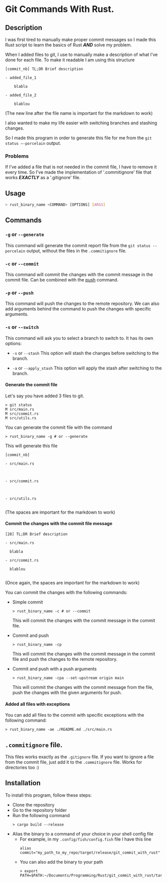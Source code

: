 # Git Commands With Rust.

## Description

I was first tired to manually make proper commit messages so I made this Rust script to learn the basics of Rust **_AND_** solve my problem.

When I added files to git, I use to manually make a description of what I’ve done for each file. To make it readable I am using this structure

```
[commit_nb] TL;DR Brief description

- added_file_1

	blabla

- added_file_2

	blablou

```

(The new line after the file name is important for the markdown to work)

I also wanted to make my life easier with switching branches and stashing changes.

So I made this program in order to generate this file for me from the `git status –-porcelain` output.

### Problems

If I’ve added a file that is not needed in the commit file, I have to remove it every time.
So I've made the implementation of '.commitignore' file that works **_EXACTLY_** as a '.gitignore' file.

## Usage

```bash
> rust_binary_name <COMMAND> [OPTIONS] [ARGS]
```

## Commands

### `-g` or `--generate`

This command will generate the commit report file from the `git status --porcelain` output, without the files in the `.commitignore` file.

### `-c` or `--commit`

This command will commit the changes with the commit message in the commit file.
Can be combined with the [push](#-p-or---push) command.

### `-p` or `--push`

This command will push the changes to the remote repository.
We can also add arguments behind the command to push the changes with specific arguments.

### `-s` or `--switch`

This command will ask you to select a branch to switch to.
It has its own options:

- `-s` or `--stash`
  This option will stash the changes before switching to the branch.

- `-a` or `--apply_stash`
  This option will apply the stash after switching to the branch.

#### Generate the commit file

Let's say you have added 3 files to git.

```
> git status
M src/main.rs
M src/commit.rs
M src/utils.rs
```

You can generate the commit file with the command

```
> rust_binary_name -g # or --generate
```

This will generate this file

```
[commit_nb]

- src/main.rs



- src/commit.rs



- src/utils.rs


```

(The spaces are important for the markdown to work)

#### Commit the changes with the commit file message

```
[28] TL;DR Brief description

- src/main.rs

  blabla

- src/commit.rs

  blablou


```

(Once again, the spaces are important for the markdown to work)

You can commit the changes with the following commands:

- Simple commit

  ```
  > rust_binary_name -c # or --commit
  ```

  This will commit the changes with the commit message in the commit file.

- Commit and push

  ```
  > rust_binary_name -cp
  ```

  This will commit the changes with the commit message in the commit file and push the changes to the remote repository.

- Commit and push with a push arguments

  ```
  > rust_binary_name -cpa --set-upstream origin main
  ```

  This will commit the changes with the commit message from the file, push the changes with the given arguments for push.

#### Added all files with exceptions

You can add all files to the commit with specific exceptions with the following command:

```
> rust_binary_name -ae ./README.md ./src/main.rs
```

## `.commitignore` file.

This files works exactly as the `.gitignore` file.
If you want to ignore a file from the commit file, just add it to the `.commitignore` file. Works for directories too :)

## Installation

To install this program, follow these steps:

- Clone the repository
- Go to the repository folder
- Run the following command
  ```
  > cargo build --release
  ```
- Alias the binary to a command of your choice in your shell config file
  - For example, in my `.config/fish/config.fish` file I have this line
    ```
    alias commit="my_path_to_my_repo/target/release/git_commit_with_rust"
    ```
  - You can also add the binary to your path
    ```
    > export PATH=$PATH:~/Documents/Programming/Rust/git_commit_with_rust/target/release
    ```

